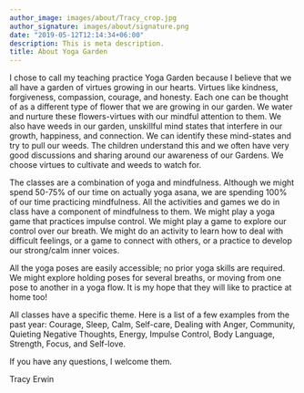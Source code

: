 ```yaml
---
author_image: images/about/Tracy_crop.jpg
author_signature: images/about/signature.png
date: "2019-05-12T12:14:34+06:00"
description: This is meta description.
title: About Yoga Garden 
---
```


I chose to call my teaching practice Yoga Garden because I believe that we all have a garden of virtues growing in our hearts. Virtues like kindness, forgiveness, compassion, courage, and honesty. Each one can be thought of as a different type of flower that we are growing in our garden. We water and nurture these flowers-virtues with our mindful attention to them. We also have weeds in our garden, unskillful mind states that interfere in our growth, happiness, and connection. We can identify these mind-states and try to pull our weeds. The children understand this and we often have very good discussions and sharing around our awareness of our Gardens. We choose virtues to cultivate and weeds to watch for. 

The classes are a combination of yoga and mindfulness. Although we might spend 50-75% of our time on actually yoga asana, we are spending 100% of our time practicing mindfulness. All the activities and games we do in class have a component of mindfulness to them. We might play a yoga game that practices impulse control. We might play a game to explore our control over our breath. We might do an activity to learn how to deal with difficult feelings, or a game to connect with others, or a practice to develop our strong/calm inner voices.

 All the yoga poses are easily accessible; no prior yoga skills are required. We might explore holding poses for several breaths, or moving from one pose to another in a yoga flow. It is my hope that they will like to practice at home too! 

All classes have a specific theme. Here is a list of a few examples from the past year: Courage, Sleep, Calm, Self-care, Dealing with Anger, Community, Quieting Negative Thoughts, Energy, Impulse Control, Body Language, Strength, Focus, and Self-love. 

If you have any questions, I welcome them.  


Tracy Erwin 

